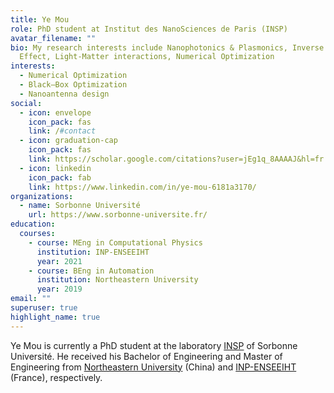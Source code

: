 ```yaml
---
title: Ye Mou
role: PhD student at Institut des NanoSciences de Paris (INSP)
avatar_filename: ""
bio: My research interests include Nanophotonics & Plasmonics, Inverse Faraday
  Effect, Light-Matter interactions, Numerical Optimization
interests:
  - Numerical Optimization
  - Black–Box Optimization
  - Nanoantenna design
social:
  - icon: envelope
    icon_pack: fas
    link: /#contact
  - icon: graduation-cap
    icon_pack: fas
    link: https://scholar.google.com/citations?user=jEg1q_8AAAAJ&hl=fr
  - icon: linkedin
    icon_pack: fab
    link: https://www.linkedin.com/in/ye-mou-6181a3170/
organizations:
  - name: Sorbonne Université
    url: https://www.sorbonne-universite.fr/
education:
  courses:
    - course: MEng in Computational Physics
      institution: INP-ENSEEIHT
      year: 2021
    - course: BEng in Automation
      institution: Northeastern University
      year: 2019
email: ""
superuser: true
highlight_name: true
---
```

Ye Mou is currently a PhD student at the laboratory [INSP](https://w3.insp.upmc.fr/) of Sorbonne Université. He received his Bachelor of Engineering and Master of Engineering from [Northeastern University](http://www.neu.edu.cn/) (China) and [INP-ENSEEIHT](https://www.enseeiht.fr/fr/index.html) (France), respectively.